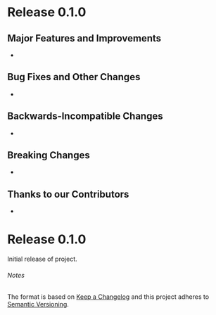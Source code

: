 # Release 0.1.0

## Major Features and Improvements

* 

## Bug Fixes and Other Changes

* 

## Backwards-Incompatible Changes

* 

## Breaking Changes
*

## Thanks to our Contributors
*

# Release 0.1.0

Initial release of project.

###### Notes
The format is based on [Keep a Changelog](http://keepachangelog.com/en/1.0.0/)
and this project adheres to [Semantic Versioning](http://semver.org/spec/v2.0.0.html).

